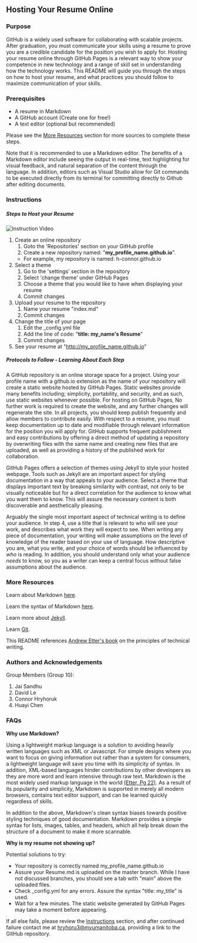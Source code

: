 ## Hosting Your Resume Online

### Purpose

GitHub is a widely used software for collaborating with scalable projects.
After graduation, you must communicate your skills using a resume to prove
you are a credible candidate for the position you wish to apply for.
Hosting your resume online through GitHub Pages is a relevant way to show your 
competence in new technology and a range of skill set in understanding how the technology works. 
This README will guide you through the steps on how to host your resume, and
what practices you should follow to maximize communication of your skills.

### Prerequisites

* A resume in Markdown
* A GitHub account (Create one for free!)
* A text editor (optional but recommended)

Please see the [More Resources](#More-Resources) section for more sources to complete these steps.

Note that it is recommended to use a Markdown editor.
The benefits of a Markdown editor include seeing the output in real-time, text highlighting for visual feedback,
and natural separation of the content through the language.
In addition, editors such as Visual Studio allow for Git commands to be executed directly from its terminal for 
committing directly to Github after editing documents.

### Instructions

##### Steps to Host your Resume

![Instruction Video](https://github.com/h-connor/h-connor.github.io/blob/main/Recording.gif)

1. Create an online repository
    1. Goto the 'Repositories' section on your GitHub profile
    2. Create a new repository named: "**my_profile_name.github.io**".
    - For example, my repository is named: h-connor.github.io
2. Select a theme
    1. Go to the 'settings' section in the repository
    2. Select 'change theme' under GitHub Pages
    3. Choose a theme that you would like to have when displaying your resume
    4. Commit changes
3. Upload your resume to the repository
    1. Name your resume "index.md"
    2. Commit changes
4. Change the title of your page
    1. Edit the _config.yml file
    2. Add the line of code: "**title: my_name's Resume**"
    3. Commit changes
5. See your resume at "http://my_profile_name.github.io"

##### Protocols to Follow - Learning About Each Step

A GitHub repository is an online storage space for a project. Using your profile name with a github.io extension as the name of your repository
will create a static website hosted by GitHub Pages. Static websites provide many benefits including; simplicity, portability, and security,
and as such, use static websites whenever possible. For hosting on GitHub Pages, No further work is required to create the website, and 
any further changes will regenerate the site. In all projects, you should keep publish frequently and allow members to contribute easily.
With respect to a resume, you must keep documentation up to date and modifiable through relevant information for the position you will apply for.
GitHub supports frequent publishment and easy contributions by offering a direct method of updating a repository by overwriting files with the same name and
creating new files that are uploaded, as well as providing a history of the published work for collaboration.

GitHub Pages offers a selection of themes using Jekyll to style your hosted webpage. Tools such as Jekyll are an important aspect for styling
documentation in a way that appeals to your audience. Select a theme that displays important text by breaking similarity with contrast,
not only to be visually noticeable but for a direct correlation for the audience to know what you want them to know. This will assure the necessary
content is both discoverable and aesthetically pleasing.

Arguably the single most important aspect of technical writing is to define your audience. In step 4, use a title that is relevant to who will see your work,
and describes what work they will expect to see. When writing any piece of documentation, your writing will make assumptions on the level of knowledge
of the reader based on your use of language. How descriptive you are, what you write, and your choice of words should be influenced by _who_ is reading. 
In addition, you should understand only what your audience _needs_ to know, so you as a writer can keep a central focus without false assumptions about the audience.

### More Resources

Learn about Markdown [here](https://www.markdownguide.org/getting-started).

Learn the syntax of Markdown [here](https://helloacm.com/markdown-markup-language-quick-tutorial/).

Learn more about [Jekyll](https://jekyllrb.com/tutorials/video-walkthroughs/).

Learn [Git](https://learngitbranching.js.org/).

This README references [Andrew Etter's book](https://www.amazon.ca/Modern-Technical-Writing-Introduction-Documentation-ebook/dp/B01A2QL9SS) on the principles of technical writing.

### Authors and Acknowledgements

Group Members (Group 10):

1. Jai Sandhu
2. David Le
3. Connor Hryhoruk
4. Huayi Chen

### FAQs

**Why use Markdown?**

Using a lightweight markup language is a solution to avoiding heavily written languages such as XML or Javascript.
For simple designs where you want to focus on giving information out rather than a system for consumers, a lightweight
language will save you time with its simplicity of syntax. In addition, XML-based languages hinder contributions
by other developers as they are more word and learn intensive through raw text. Markdown is the most widely used markup language in the world 
[(Etter, Pg 22)](https://www.amazon.ca/Modern-Technical-Writing-Introduction-Documentation-ebook/dp/B01A2QL9SS).
As a result of its popularity and simplicity, Markdown is supported in merely all modern browsers, contains text editor support, and 
can be learned quickly regardless of skills. 

In addition to the above, Markdown's clean syntax biases towards positive styling techniques of good documentation. Markdown provides a simple syntax for
lists, images, tables, and headers, which all help break down the structure of a document to make it more scannable.

**Why is my resume not showing up?**

Potential solutions to try:
* Your repository is correctly named my_profile_name.github.io
* Assure your Resume.md is uploaded on the master branch. While I have not discussed branches, you should see a tab with "main" above the uploaded files.
* Check _config.yml for any errors. Assure the syntax "title: my_title" is used.
* Wait for a few minutes. The static website generated by GitHub Pages may take a moment before appearing.

If all else fails, please review the [Instructions](#Instructions) section, and after continued failure
contact me at hryhoru3@myumanitoba.ca, providing a link to the GitHub repository.

